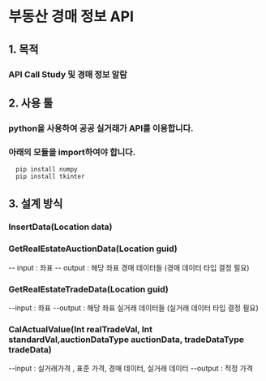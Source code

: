 # 부동산 경매 정보 API

## 1. 목적
### API Call Study 및 경매 정보 알람

## 2. 사용 툴

### python을 사용하여 공공 실거래가 API를 이용합니다.
### 아래의 모듈을 import하여야 합니다.
```
  pip install numpy
  pip install tkinter
```
## 3. 설계 방식

### InsertData(Location data)

### GetRealEstateAuctionData(Location guid)
-- input : 좌표
-- output : 해당 좌표 경매 데이터들
(경매 데이터 타입 결정 필요)

### GetRealEstateTradeData(Location guid) 
--input : 좌표
--output : 해당 좌표 실거래 데이터들
(실거래 데이터 타입 결정 필요)

### CalActualValue(Int realTradeVal, Int standardVal,auctionDataType auctionData, tradeDataType tradeData)
--input : 실거래가격 , 표준 가격, 경매 데이터, 실거래 데이터
--output : 적정 가격
